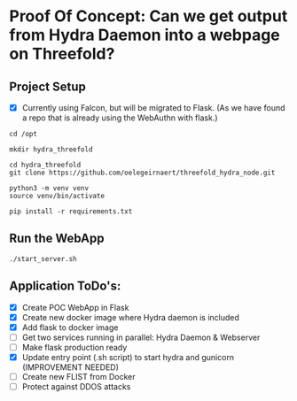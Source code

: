 # Proof Of Concept: Can we get output from Hydra Daemon into a webpage on Threefold?

## Project Setup

- [x] Currently using Falcon, but will be migrated to Flask. (As we have found a repo that is already using the WebAuthn with flask.)

~~~
cd /opt

mkdir hydra_threefold

cd hydra_threefold
git clone https://github.com/oelegeirnaert/threefold_hydra_node.git

python3 -m venv venv
source venv/bin/activate

pip install -r requirements.txt
~~~


## Run the WebApp

~~~
./start_server.sh
~~~

## Application ToDo's:
- [x] Create POC WebApp in Flask
- [x] Create new docker image where Hydra daemon is included
- [x] Add flask to docker image
- [ ] Get two services running in parallel: Hydra Daemon & Webserver
- [ ] Make flask production ready
- [x] Update entry point (.sh script) to start hydra and gunicorn (IMPROVEMENT NEEDED)
- [ ] Create new FLIST from Docker
- [ ] Protect against DDOS attacks
